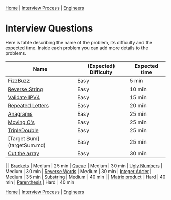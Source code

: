 [Home](../../../README.md) |
[Interview Process](../../README.md) |
[Engineers](../README.md)

# Interview Questions

Here is table describing the name of the problem, its difficulty and the expected time. Inside each problem you can add more details to the problems.

| Name                               | (Expected) Difficulty | Expected time
| ----                               | --------------------- | -------------
| [FizzBuzz](fizzbuzz.md)            | Easy                  | 5 min
| [Reverse String](reverseString.md) | Easy                  | 10 min
| [Validate IPV4](ipv4.md)           | Easy                  | 15 min
| [Repeated Letters](repLetters.md)  | Easy                  | 20 min
| [Anagrams](anagrams.md)            | Easy                  | 25 min
| [Moving 0's](moving0s.md)          | Easy                  | 25 min
| [TripleDouble](tripleDouble.md)    | Easy                  | 25 min
| [Target Sum] (targetSum.md)        | Easy                  | 25 min
| [Cut the array](cutTheArray.md)    | Easy                  | 30 min
|
| [Brackets](brackets.md)            | Medium                | 25 min
| [Queue](queue.md)                  | Medium                | 30 min
| [Ugly Numbers](uglyNumbers.md)     | Medium                | 30 min
| [Reverse Words](reverseWords.md)   | Medium                | 30 min
| [Integer Adder](intAdder.md)       | Medium                | 35 min
| [Substring](substring.md)          | Medium                | 40 min
|
| [Matrix product](matrixProduct.md) | Hard                  | 40 min
| [Parenthesis](parenthesis.md)      | Hard                  | 40 min

[Home](../../../README.md) |
[Interview Process](../../README.md) |
[Engineers](../README.md)
